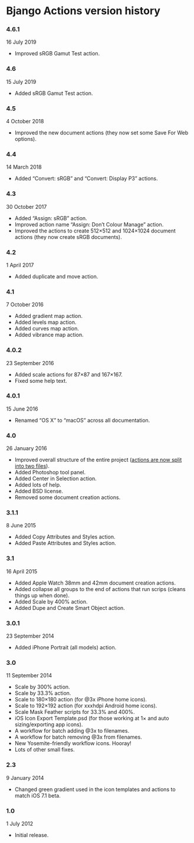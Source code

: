 # Bjango Actions version history

### 4.6.1

16 July 2019

- Improved sRGB Gamut Test action.

### 4.6

15 July 2019

- Added sRGB Gamut Test action.

### 4.5

4 October 2018

- Improved the new document actions (they now set some Save For Web options).

### 4.4

14 March 2018

- Added “Convert: sRGB” and “Convert: Display P3” actions.

### 4.3

30 October 2017

- Added “Assign: sRGB” action.
- Improved action name “Assign: Don’t Colour Manage” action.
- Improved the actions to create 512×512 and 1024×1024 document actions (they now create sRGB documents). 

### 4.2

1 April 2017

- Added duplicate and move action.

### 4.1

7 October 2016

- Added gradient map action.
- Added levels map action.
- Added curves map action.
- Added vibrance map action.

### 4.0.2

23 September 2016

- Added scale actions for 87×87 and 167×167.
- Fixed some help text.

### 4.0.1

15 June 2016

- Renamed “OS X” to “macOS” across all documentation.

### 4.0

26 January 2016

- Improved overall structure of the entire project ([actions are now split into two files](http://i.imgur.com/4sdHYAv.png)).
- Added Photoshop tool panel.
- Added Center in Selection action.
- Added lots of help.
- Added BSD license.
- Removed some document creation actions.

### 3.1.1

8 June 2015

- Added Copy Attributes and Styles action.
- Added Paste Attributes and Styles action.

### 3.1

16 April 2015

- Added Apple Watch 38mm and 42mm document creation actions.
- Added collapse all groups to the end of actions that run scrips (cleans things up when done).
- Added Scale by 400% action.
- Added Dupe and Create Smart Object action.

### 3.0.1

23 September 2014

- Added iPhone Portrait (all models) action.

### 3.0

11 September 2014

- Scale by 300% action.
- Scale by 33.3% action.
- Scale to 180×180 action (for @3x iPhone home icons).
- Scale to 192×192 action (for xxxhdpi Android home icons).
- Scale Mask Feather scripts for 33.3% and 400%.
- iOS Icon Export Template.psd (for those working at 1× and auto sizing/exporting app icons).
- A workflow for batch adding @3x to filenames.
- A workflow for batch removing @3x from filenames.
- New Yosemite-friendly workflow icons. Hooray!
- Lots of other small fixes.

### 2.3

9 January 2014

- Changed green gradient used in the icon templates and actions to match iOS 7.1 beta.

### 1.0

1 July 2012

- Initial release.